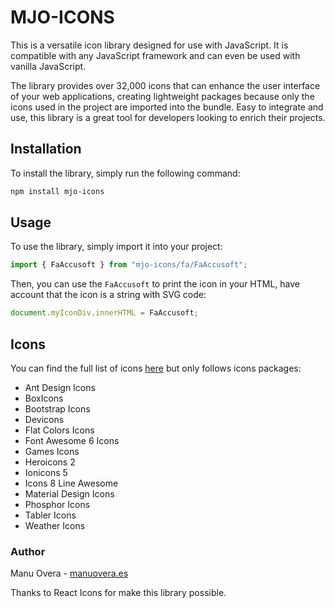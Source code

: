 # MJO-ICONS

This is a versatile icon library designed for use with JavaScript. It is compatible with any JavaScript framework and can even be used with vanilla JavaScript.

The library provides over 32,000 icons that can enhance the user interface of your web applications, creating lightweight packages because only the icons used in the project are imported into the bundle. Easy to integrate and use, this library is a great tool for developers looking to enrich their projects.

## Installation

To install the library, simply run the following command:

```bash
npm install mjo-icons
```

## Usage

To use the library, simply import it into your project:

```javascript
import { FaAccusoft } from "mjo-icons/fa/FaAccusoft";
```

Then, you can use the `FaAccusoft` to print the icon in your HTML, have account that the icon is a string with SVG code:

```javascript
document.myIconDiv.innerHTML = FaAccusoft;
```

## Icons

You can find the full list of icons [here](https://react-icons.github.io/) but only follows icons packages:

-   Ant Design Icons
-   BoxIcons
-   Bootstrap Icons
-   Devicons
-   Flat Colors Icons
-   Font Awesome 6 Icons
-   Games Icons
-   Heroicons 2
-   Ionicons 5
-   Icons 8 Line Awesome
-   Material Design Icons
-   Phosphor Icons
-   Tabler Icons
-   Weather Icons

### Author

Manu Overa - [manuovera.es](https://manuovera.es/)

Thanks to React Icons for make this library possible.
